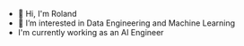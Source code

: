 - 👋 Hi, I'm Roland
- 👀 I’m interested in Data Engineering and Machine Learning
- I'm currently working as an AI Engineer
